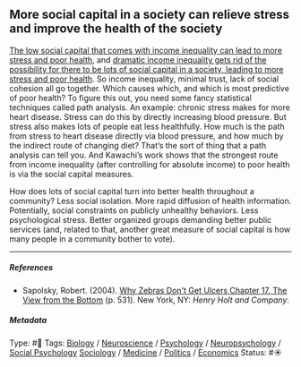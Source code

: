 ## More social capital in a society can relieve stress and improve the health of the society

[The low social capital that comes with income inequality can lead to more stress and poor health](The%20low%20social%20capital%20that%20comes%20with%20income%20inequality%20can%20lead%20to%20more%20stress%20and%20poor%20health.md), and [dramatic income inequality gets rid of the possibility for there to be lots of social capital in a society, leading to more stress and poor health](Dramatic%20income%20inequality%20gets%20rid%20of%20the%20possibility%20for%20there%20to%20be%20lots%20of%20social%20capital%20in%20a%20society,%20leading%20to%20more%20stress%20and%20poor%20health.md). So income inequality, minimal trust, lack of social cohesion all go together. Which causes which, and which is most predictive of poor health? To figure this out, you need some fancy statistical techniques called path analysis. An example: chronic stress makes for more heart disease. Stress can do this by directly increasing blood pressure. But stress also makes lots of people eat less healthfully. How much is the path from stress to heart disease directly via blood pressure, and how much by the indirect route of changing diet? That’s the sort of thing that a path analysis can tell you. And Kawachi’s work shows that the strongest route from income inequality (after controlling for absolute income) to poor health is via the social capital measures.

How does lots of social capital turn into better health throughout a community? Less social isolation. More rapid diffusion of health information. Potentially, social constraints on publicly unhealthy behaviors. Less psychological stress. Better organized groups demanding better public services (and, related to that, another great measure of social capital is how many people in a community bother to vote). 

---

##### References

* Sapolsky, Robert. (2004). [Why Zebras Don't Get Ulcers Chapter 17. The View from the Bottom](Why%20Zebras%20Don't%20Get%20Ulcers%20Chapter%2017.%20The%20View%20from%20the%20Bottom.md) (p. 531). New York, NY: *Henry Holt and Company*.

##### Metadata

Type: #🔴 
Tags: [Biology]() / [Neuroscience](Neuroscience.md) / [Psychology](Psychology.md) / [Neuropsychology](Neuropsychology.md) / [Social Psychology](Social%20Psychology.md) [Sociology](Sociology.md) / [Medicine](Medicine.md) / [Politics](Politics.md) / [Economics]() 
Status: #☀️ 
